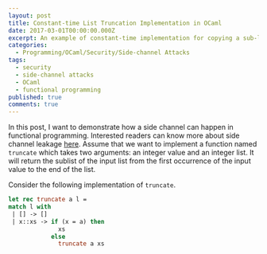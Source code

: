 ```yaml
---
layout: post
title: Constant-time List Truncation Implementation in OCaml
date: 2017-03-01T00:00:00.000Z
excerpt: An example of constant-time implementation for copying a sub-list in OCaml.
categories:
  - Programming/OCaml/Security/Side-channel Attacks
tags:
  - security
  - side-channel attacks
  - OCaml
  - functional programming
published: true
comments: true
---
```

In this post, I want to demonstrate how a side channel can happen in functional programming. Interested readers can know more about side channel leakage [here][1]. Assume that we want to implement a function named `truncate` which takes two arguments: an integer value and an integer list. It will return the sublist of the input list from the first occurrence of the input value to the end of the list.

Consider the following implementation of `truncate`. 

```ocaml
let rec truncate a l =
match l with
 | [] -> []
 | x::xs -> if (x = a) then 
              xs 
            else 
              truncate a xs
```

[1]: https://en.wikipedia.org/wiki/Side-channel_attack